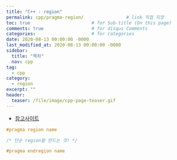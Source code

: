```yaml
---
title: "C++ : region"
permalink: cpp/pragma-region/                # link 직접 지정
toc: true                       # for Sub-title (On this page)
comments: true                  # for disqus Comments
categories:                     # for categories
date: 2020-08-13 00:00:00 -0000
last_modified_at: 2020-08-13 00:00:00 -0000
sidebar:
  title: "목차"
  nav: cpp
tag:
  - cpp
category:
  - region
excerpt: ""
header:
  teaser: /file/image/cpp-page-teaser.gif
---
```


* [참고사이트](https://jacking75.github.io/C++_region/)

```cpp
#pragma region name

/* 단순 region을 만드는 것! */

#pragma endregion name
```